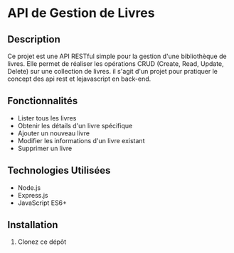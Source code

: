 # API de Gestion de Livres

## Description

Ce projet est une API RESTful simple pour la gestion d'une bibliothèque de livres. Elle permet de réaliser les opérations CRUD (Create, Read, Update, Delete) sur une collection de livres.
il s'agit d'un projet pour pratiquer le concept des api rest et lejavascript en back-end.

## Fonctionnalités

- Lister tous les livres
- Obtenir les détails d'un livre spécifique
- Ajouter un nouveau livre
- Modifier les informations d'un livre existant
- Supprimer un livre

## Technologies Utilisées

- Node.js
- Express.js
- JavaScript ES6+

## Installation

1. Clonez ce dépôt
